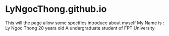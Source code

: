 # LyNgocThong.github.io
This will the page allow some specifics introduce about myself
My Name is : Ly Ngoc Thong
20 years old
A undergraduate student of FPT University 
